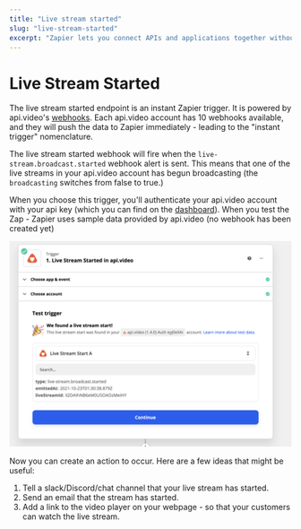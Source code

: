 ```yaml
---
title: "Live stream started"
slug: "live-stream-started"
excerpt: "Zapier lets you connect APIs and applications together without coding. The live stream started Zapier trigger fires when a new live stream is started at api.video."
---
```


Live Stream Started
===================

The live stream started endpoint is an instant Zapier trigger. It is powered by api.video's [webhooks](/reference/api/Webhooks#list-all-webhooks). Each api.video account has 10 webhooks available, and they will push the data to Zapier immediately - leading to the "instant trigger" nomenclature.

The live stream started webhook will fire when the `live-stream.broadcast.started` webhook alert is sent. This means that one of the live streams in your api.video account has begun broadcasting (the `broadcasting` switches from false to true.)

When you choose this trigger, you'll authenticate your api.video account with your api key (which you can find on the [dashboard](https://dashboard.api.video/)). When you test the Zap - Zapier uses sample data provided by api.video (no webhook has been created yet)


![Setting up a Live Stream Started trigger using the api.video Zapier plugin](/_assets/Zapier_6.png)

Now you can create an action to occur. Here are a few ideas that might be useful:

1. Tell a slack/Discord/chat channel that your live stream has started.
2. Send an email that the stream has started.
3. Add a link to the video player on your webpage - so that your customers can watch the live stream.
